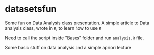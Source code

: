 # datasetsfun

Some fun on Data Analysis class presentation. A simple article to Data analysis class, wrote in `R`, to learn how to use `R`

Need to call the script inside "Bases" folder and run `analysis.R` file.

Some basic stuff on data analysis and a simple apriori lecture
